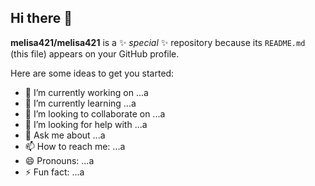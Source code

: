 ## Hi there 👋


**melisa421/melisa421** is a ✨ _special_ ✨ repository because its `README.md` (this file) appears on your GitHub profile.

Here are some ideas to get you started:

- 🔭 I’m currently working on ...a
- 🌱 I’m currently learning ...a
- 👯 I’m looking to collaborate on ...a
- 🤔 I’m looking for help with ...a
- 💬 Ask me about ...a
- 📫 How to reach me: ...a
- 😄 Pronouns: ...a
- ⚡ Fun fact: ...a


